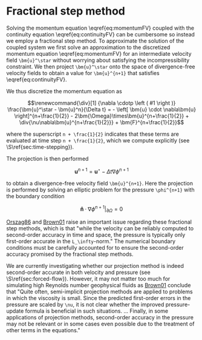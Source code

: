 # Fractional step method

Solving the momentum equation \eqref{eq:momentumFV} coupled with the continuity equation \eqref{eq:continuityFV} can be
cumbersome so instead we employ a fractional step method. To approximate the solution of the coupled system we first
solve an approximation to the discretized momentum equation \eqref{eq:momentumFV} for an intermediate velocity field
``\bm{u}^\star`` without worrying about satisfying the incompressibility constraint. We then project ``\bm{u}^\star`` onto
the space of divergence-free velocity fields to obtain a value for ``\bm{u}^{n+1}`` that satisfies
\eqref{eq:continuityFV}.

We thus discretize the momentum equation as
```math
\renewcommand{\div}[1] {\nabla \cdotp \left ( #1 \right )}
\frac{\bm{u}^\star - \bm{u}^n}{\Delta t}
  = - \left[ \bm{u} \cdot \nabla\bm{u} \right]^{n+\frac{1}{2}}
  - 2\bm{\Omega}\times\bm{u}^{n+\frac{1}{2}}
  + \div{\nu\nabla\bm{u}^{n+\frac{1}{2}}}
  + \bm{F}^{n+\frac{1}{2}}
```
where the superscript ``n + \frac{1}{2}`` indicates that these terms are evaluated at time step ``n + \frac{1}{2}``, which
we compute explicitly (see \S\ref{sec:time-stepping}).

The projection is then performed
```math
   \bm{u}^{n+1} = \bm{u}^\star - \Delta t \nabla \phi^{n+1}
```
to obtain a divergence-free velocity field ``\bm{u}^{n+1}``. Here the projection is performed by solving an elliptic
problem for the pressure ``\phi^{n+1}`` with the boundary condition
```math
\newcommand{\uvec}[1]{\boldsymbol{\hat{\textbf{#1}}}}
  \bm{\hat{n}} \cdotp \nabla\phi^{n+1} |_{\partial\Omega} = 0
```

[Orszag86](@cite) and [Brown01](@cite) raise an important issue regarding these fractional step methods, which is that
"while the velocity can be reliably computed to second-order accuracy in time and space, the pressure is typically only
first-order accurate in the ``L_\infty``-norm." The numerical boundary conditions must be carefully accounted for to
ensure the second-order accuracy promised by the fractional step methods.

We are currently investigating whether our projection method is indeed second-order accurate in both velocity and
pressure (see \S\ref{sec:forced-flow}). However, it may not matter too much for simulating high Reynolds number
geophysical fluids as [Brown01](@cite) conclude that "Quite often, semi-implicit projection methods are applied to
problems in which the viscosity is small. Since the predicted first-order errors in the pressure are scaled by ``\nu``,
it is not clear whether the improved pressure-update formula is beneficial in such situations. ... Finally, in some
applications of projection methods, second-order accuracy in the pressure may not be relevant or in some cases even
possible due to the treatment of other terms in the equations."

